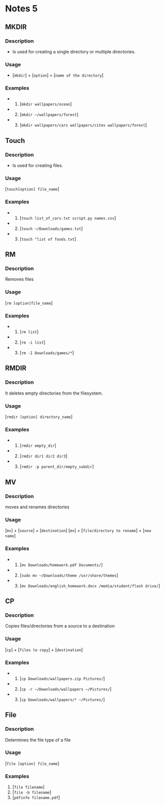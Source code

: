 # Notes 5

## MKDIR

### Description 
* Is used for creating a single directory or multiple directories.
### Usage
* [`mkdir`] + [`option`] + [`name of the directory`]
### Examples
* 1. [`mkdir wallpapers/ocean`]
* 2. [`mkdir ~/wallpapers/forest`]
* 3. [`mkdir wallpapers/cars wallpapers/cites wallpapers/forest`]

## Touch

### Description 
* Is used for creating files.
### Usage
[`touch[option] file_name`]
### Examples
* 1. [`touch list_of_cars.txt script.py names.csv`]
* 2. [`touch ~/Downloads/games.txt`]
* 3. [`touch "list of foods.txt`]

## RM 

### Description 
Removes files
### Usage
[`rm [option]file_name`]
### Examples
* 1. [`rm list`]
* 2. [`rm -i list`]
* 3. [`rm -I Downloads/games/*`]

## RMDIR

### Description 
It deletes empty directories from the filesystem.
### Usage 
[`rmdir [option] directory_name`]
### Examples
* 1. [`rmdir empty_dir`]
* 2. [`rmdir dir1 dir2 dir3`]
* 3. [`rmdir -p parent_dir/empty_subdir`]

## MV 

### Description 
moves and renames directories
### Usage 
[`mv`] + [`source`] + [`destination`]
[`mv`] + [`file/directory to rename`] + [`new name`]
### Examples
* 1. [`mv Downloads/homework.pdf Documents/`]
* 2. [`sudo mv ~/Downloads/theme /usr/share/themes`]
* 3. [`mv Downloads/english_homework.docx /media/student/flash drive/`]

## CP 

### Description 
Copies files/directories from a source to a destination
### Usage 
[`cp`] + [`files to copy`] + [`destination`]
### Examples
* 1. [`cp Downloads/wallpapers.zip Pictures/`]
* 2. [`cp -r ~/Downloads/wallpapers ~/Pictures/`]
* 3. [`cp Downloads/wallpapers/* ~/Pictures/`]

## File

### Description 
Determines the file type of a file
### Usage
[`file [option] file_name`]
### Examples
1. [`file filename`]
2. [`file -b filename`]
3. [`pdfinfo filename.pdf`]